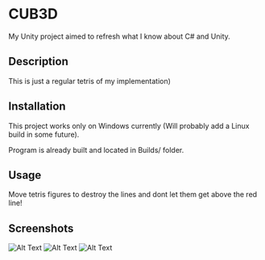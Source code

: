 # CUB3D

My Unity project aimed to refresh what I know about C# and Unity.

## Description

This is just a regular tetris of my implementation)

## Installation

This project works only on Windows currently (Will probably add a Linux build in some future).

Program is already built and located in Builds/ folder.

## Usage

Move tetris figures to destroy the lines and dont let them get above the red line!

## Screenshots

![Alt Text](https://sun9-19.userapi.com/impg/pKygHBffavNTYUNfc0_Q_NXlhQDdfu9xfxdfJA/2FMDGniG9UI.jpg?size=623x523&quality=96&sign=9a1898d40a69bf74ace786df201c4a45&type=album)
![Alt Text](https://sun9-28.userapi.com/impg/NYnEcoPS33XdIW7t0oVxkS0Wx45sV2srV432yg/cu97OPFd9OY.jpg?size=617x525&quality=96&sign=37ff1d7717f40bf5ed99776495c176f7&type=album)
![Alt Text](https://sun9-63.userapi.com/impg/8oVVxs-BcrRQ0f5QPxAzQG6tI8iktV_vS-qzCA/3yXmoyd5dXQ.jpg?size=617x521&quality=96&sign=48637605d48090194ee72f566b583abf&type=album)